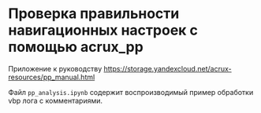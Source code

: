 # Проверка правильности навигационных настроек с помощью acrux_pp

Приложение к руководству https://storage.yandexcloud.net/acrux-resources/pp_manual.html

Файл `pp_analysis.ipynb` содержит воспроизводимый пример обработки vbp лога с комментариями.
